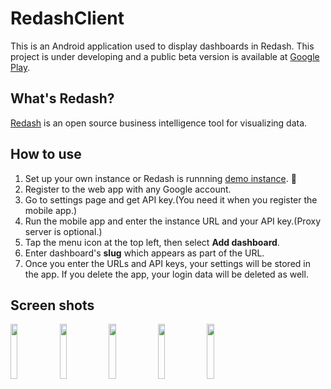 # RedashClient
This is an Android application used to display dashboards in Redash.
This project is under developing and a public beta version is available at [Google Play](https://play.google.com/store/apps/details?id=com.bambina.dashboardViewer).

## What's Redash?
[Redash](https://redash.io/) is an open source business intelligence tool for visualizing data.

## How to use
1. Set up your own instance or Redash is runnning [demo instance](https://demo.redash.io/). :tada:
1. Register to the web app with any Google account.
1. Go to settings page and get API key.(You need it when you register the mobile app.)
1. Run the mobile app and enter the instance URL and your API key.(Proxy server is optional.)
1. Tap the menu icon at the top left, then select **Add dashboard**.
1. Enter dashboard's **slug** which appears as part of the URL.
1. Once you enter the URLs and API keys, your settings will be stored in the app. If you delete the app, your login data will be deleted as well.

## Screen shots
<img align="left" src="https://cloud.githubusercontent.com/assets/1127955/26544095/7582d2b2-449b-11e7-8ac4-3a5dd3bc2a99.png" width="15%"/>
<img align="left" src="https://cloud.githubusercontent.com/assets/1127955/26544100/75a48722-449b-11e7-9462-961ca248a147.png" width="15%"/>
<img align="left" src="https://cloud.githubusercontent.com/assets/1127955/26544097/759a6986-449b-11e7-910a-2a2e817f9d71.png" width="15%"/>
<img align="left" src="https://cloud.githubusercontent.com/assets/1127955/26544099/759c620e-449b-11e7-8ebe-cbb237d27b32.png" width="15%"/>
<img align="left" src="https://cloud.githubusercontent.com/assets/1127955/26544098/759aea32-449b-11e7-926c-0e4de8caa7f0.png" width="15%"/>
